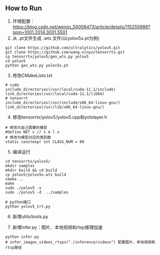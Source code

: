 ## How to Run

1. 环境配置：https://blog.csdn.net/weixin_50008473/article/details/115250986?spm=1001.2014.3001.5501
2. 从 .pt文件生成 .wts 文件(以yolov5x.pt为例)

```
git clone https://github.com/ultralytics/yolov5.git
git clone https://github.com/wang-xinyu/tensorrtx.git
cp tensorrtx/yolov5/gen_wts.py yolov5
cd yolov5
python gen_wts.py yolov5x.pt
```

3. 修改CMakeLists.txt

```
# cuda
include_directories(/usr/local/cuda-11.1/include)
link_directories(/usr/local/cuda-11.1/lib64)
# tensorrt
include_directories(/usr/include/x86_64-linux-gnu/)
link_directories(/usr/lib/x86_64-linux-gnu/)
```

4. 修改tensorrtx/yolov5/yolov5.cpp和yololayer.h

```
# 修改为自己需要的模型
#define NET s // s m l x
# 修改为模型对应的类别数
static constexpr int CLASS_NUM = 80
```

5. 编译运行

```
cd tensorrtx/yolov5/
mkdir samples
mkdir build && cd build
cp yolov5/yolov5x.wts build
cmake ..
make
sudo ./yolov5 -s 
sudo ./yolov5 -d  ../samples

# python接口
python yolov5_trt.py
```

6. 新增utils/tools.py

7. 新增infer.py：图片、本地视频和rtsp推理加速

```
python infer.py
# infer_images_videos_rtsps("./inference/videos") 配置图片、本地视频和rtsp路径
```

